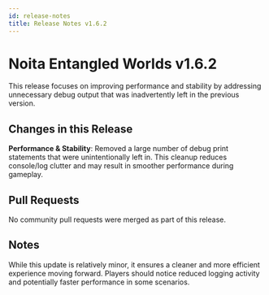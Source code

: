 ```yaml
---
id: release-notes
title: Release Notes v1.6.2
---
```


# Noita Entangled Worlds v1.6.2

This release focuses on improving performance and stability by addressing unnecessary debug output that was inadvertently left in the previous version.

## Changes in this Release

**Performance & Stability**: Removed a large number of debug print statements that were unintentionally left in. This cleanup reduces console/log clutter and may result in smoother performance during gameplay.

## Pull Requests

No community pull requests were merged as part of this release.

## Notes

While this update is relatively minor, it ensures a cleaner and more efficient experience moving forward. Players should notice reduced logging activity and potentially faster performance in some scenarios.
